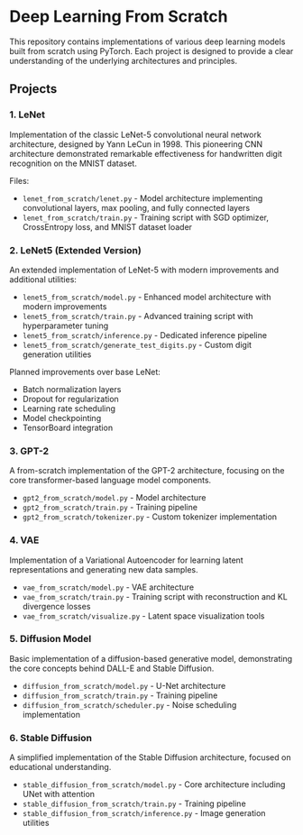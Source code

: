 # Deep Learning From Scratch

This repository contains implementations of various deep learning models built from scratch using PyTorch. Each project is designed to provide a clear understanding of the underlying architectures and principles.

## Projects

### 1. LeNet
Implementation of the classic LeNet-5 convolutional neural network architecture, designed by Yann LeCun in 1998. This pioneering CNN architecture demonstrated remarkable effectiveness for handwritten digit recognition on the MNIST dataset.

Files:
- `lenet_from_scratch/lenet.py` - Model architecture implementing convolutional layers, max pooling, and fully connected layers
- `lenet_from_scratch/train.py` - Training script with SGD optimizer, CrossEntropy loss, and MNIST dataset loader

### 2. LeNet5 (Extended Version)
An extended implementation of LeNet-5 with modern improvements and additional utilities:
- `lenet5_from_scratch/model.py` - Enhanced model architecture with modern improvements
- `lenet5_from_scratch/train.py` - Advanced training script with hyperparameter tuning
- `lenet5_from_scratch/inference.py` - Dedicated inference pipeline
- `lenet5_from_scratch/generate_test_digits.py` - Custom digit generation utilities

Planned improvements over base LeNet:
- Batch normalization layers
- Dropout for regularization
- Learning rate scheduling
- Model checkpointing
- TensorBoard integration

### 3. GPT-2
A from-scratch implementation of the GPT-2 architecture, focusing on the core transformer-based language model components.
- `gpt2_from_scratch/model.py` - Model architecture
- `gpt2_from_scratch/train.py` - Training pipeline
- `gpt2_from_scratch/tokenizer.py` - Custom tokenizer implementation

### 4. VAE
Implementation of a Variational Autoencoder for learning latent representations and generating new data samples.
- `vae_from_scratch/model.py` - VAE architecture
- `vae_from_scratch/train.py` - Training script with reconstruction and KL divergence losses
- `vae_from_scratch/visualize.py` - Latent space visualization tools

### 5. Diffusion Model
Basic implementation of a diffusion-based generative model, demonstrating the core concepts behind DALL-E and Stable Diffusion.
- `diffusion_from_scratch/model.py` - U-Net architecture
- `diffusion_from_scratch/train.py` - Training pipeline
- `diffusion_from_scratch/scheduler.py` - Noise scheduling implementation

### 6. Stable Diffusion
A simplified implementation of the Stable Diffusion architecture, focused on educational understanding.
- `stable_diffusion_from_scratch/model.py` - Core architecture including UNet with attention
- `stable_diffusion_from_scratch/train.py` - Training pipeline
- `stable_diffusion_from_scratch/inference.py` - Image generation utilities
